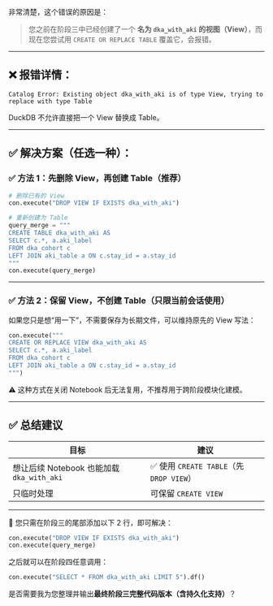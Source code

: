 非常清楚，这个错误的原因是：

> 您之前在阶段三中已经创建了一个 **名为 `dka_with_aki` 的视图（View）**，而现在您尝试用 `CREATE OR REPLACE TABLE` 覆盖它，会报错。

---

## ❌ 报错详情：

```
Catalog Error: Existing object dka_with_aki is of type View, trying to replace with type Table
```

DuckDB 不允许直接把一个 View 替换成 Table。

---

## ✅ 解决方案（任选一种）：

### ✅ 方法 1：先删除 View，再创建 Table（推荐）

```python
# 删除已有的 View
con.execute("DROP VIEW IF EXISTS dka_with_aki")

# 重新创建为 Table
query_merge = """
CREATE TABLE dka_with_aki AS
SELECT c.*, a.aki_label
FROM dka_cohort c
LEFT JOIN aki_table a ON c.stay_id = a.stay_id
"""
con.execute(query_merge)
```

---

### ✅ 方法 2：保留 View，不创建 Table（只限当前会话使用）

如果您只是想“用一下”，不需要保存为长期文件，可以维持原先的 View 写法：

```python
con.execute("""
CREATE OR REPLACE VIEW dka_with_aki AS
SELECT c.*, a.aki_label
FROM dka_cohort c
LEFT JOIN aki_table a ON c.stay_id = a.stay_id
""")
```

⚠️ 这种方式在关闭 Notebook 后无法复用，不推荐用于跨阶段模块化建模。

---

## ✅ 总结建议

| 目标                                | 建议                                 |
| --------------------------------- | ---------------------------------- |
| 想让后续 Notebook 也能加载 `dka_with_aki` | ✅ 使用 `CREATE TABLE`（先 `DROP VIEW`） |
| 只临时处理                             | 可保留 `CREATE VIEW`                  |

---

📌 您只需在阶段三的尾部添加以下 2 行，即可解决：

```python
con.execute("DROP VIEW IF EXISTS dka_with_aki")
con.execute(query_merge)
```

之后就可以在阶段四任意调用：

```python
con.execute("SELECT * FROM dka_with_aki LIMIT 5").df()
```

是否需要我为您整理并输出**最终阶段三完整代码版本（含持久化支持）**？
